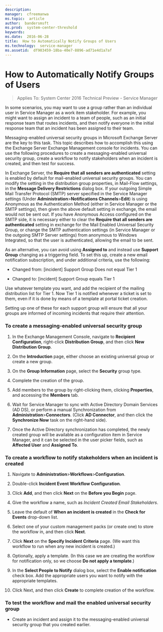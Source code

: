 ```yaml
---
description:  
manager:  cfreemanwa
ms.topic:  article
author:  bandersmsft
ms.prod:  system-center-threshold
keywords:  
ms.date:  2016-06-28
title:  How to Automatically Notify Groups of Users
ms.technology:  service-manager
ms.assetid:  df903459-18ba-40e7-8896-ad71e4d1a7af
---
```


# How to Automatically Notify Groups of Users

>Applies To: System Center 2016 Technical Preview - Service Manager

In some scenarios, you may want to use a group rather than an individual user in Service Manager as a work item stakeholder. For example, you might want to assign an incident to a team of people, such as an initial response team that routes incidents, and then notify everyone in the initial response team that an incident has been assigned to their team.

Messaging-enabled universal security groups in Microsoft Exchange Server are the key to this task. This topic describes how to accomplish this using the Exchange Server Exchange Management console for incidents. You can use the following procedures to create a messaging-enabled universal security group, create a workflow to notify stakeholders when an incident is created, and then test for success.

In Exchange Server, the **Require that all senders are authenticated** setting is enabled by default for mail-enabled universal security groups. You can modify the setting in the distribution group properties, in Mail-Flow settings, in the **Message Delivery Restrictions** dialog box. If your outgoing Simple Mail Transfer Protocol (SMTP) server specified in the Service Manager settings (Under **Administration**>**Notifications Channels**>**Edit**) is using Anonymous as the Authentication Method (either in  Service Manager or the SMTP settings), then given the above default setting in exchange, the email would not be sent out. If you have Anonymous Access configured on the SMTP side, it is necessary either to clear the **Require that all senders are authenticated** setting in exchange for the Mail Enabled Universal Security Group, or change the SMTP authentication settings (in Service Manager or the outgoing SMTP Server settings) from anonymous to Windows Integrated, so that the user is authenticated, allowing the email to be sent.

As an alternative, you can avoid using **Assigned to** and instead use **Support Group** changing as a triggering field. To set this up, create a new email notification subscription, and under additional criteria, use the following:

-   Changed from: [incident] Support Group Does not equal Tier 1

-   Changed to: [incident] Support Group equals Tier 1

Use whatever template you want, and add the recipient of the mailing distribution list for Tier 1. Now Tier 1 is notified whenever a ticket is set to them, even if it is done by means of a template at portal ticket creation.

Setting up one of these for each support group will ensure that all your groups are informed of incoming incidents that require their attention.

### To create a messaging-enabled universal security group

1.  In the Exchange Management Console, navigate to **Recipient Configuration**, right-click **Distribution Group**, and then click **New Distribution Group**.

2.  On the **Introduction** page, either choose an existing universal group or create a new group.

3.  On the **Group Information** page, select the **Security** group type.

4.  Complete the creation of the group.

5.  Add members to the group by right-clicking them, clicking **Properties**, and accessing the **Members** tab.

6.  Wait for Service Manager to sync with Active Directory Domain Services (AD DS), or perform a manual Synchronization from **Administration**>**Connectors**. (Click **AD Connector**, and then click the **Synchronize Now** task on the right-hand side).

7.  Once the Active Directory synchronization has completed, the newly created group will be available as a configuration item in Service Manager, and it can be selected in the user picker fields, such as **Affected User** and **Assigned To**.

### To create a workflow to notify stakeholders when an incident is created

1.  Navigate to **Administration**>**Workflows**>**Configuration**.

2.  Double-click **Incident Event Workflow Configuration**.

3.  Click **Add**, and then click **Next** on the **Before you Begin** page.

4.  Give the workflow a name, such as *Incident Created Email Stakeholders*.

5.  Leave the default of **When an incident is created** in the **Check for Events** drop-down list.

6.  Select one of your custom management packs (or create one) to store the workflow in, and then click **Next**.

7.  Click **Next** on the **Specify Incident Criteria** page. (We want this workflow to run when any new incident is created.)

8.  Optionally, apply a template. (In this case we are creating the workflow for notification only, so we choose **Do not apply a template**.)

9. In the **Select People to Notify** dialog box, select the **Enable notification** check box. Add the appropriate users you want to notify with the appropriate templates.

10. Click Next, and then click **Create** to complete creation of the workflow.

### To test the workflow and mail the enabled universal security group

- Create an incident and assign it to the messaging-enabled universal security group that you created earlier.
